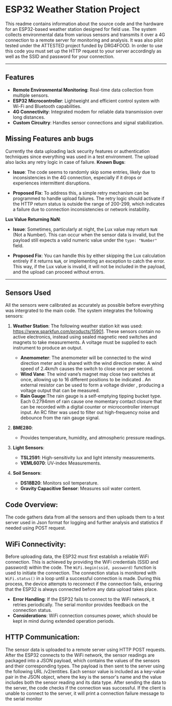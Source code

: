 # ESP32 Weather Station Project

This readme contains information about the source code  and the hardware for an ESP32-based weather station designed for field use. The system collects environmental data from various sensors and transmits it over a 4G connection to a remote server for monitoring and analysis. It was also pilot tested under the ATTESTED project funded by
DRG4FOOD. In order to use this code you must set up the HTTP request to your server accordingly as well as the SSID and password for your connection.

---

## Features

- **Remote Environmental Monitoring**: Real-time data collection from multiple sensors.
- **ESP32 Microcontroller**: Lightweight and efficient control system with Wi-Fi and Bluetooth capabilities.
- **4G Connectivity**: Integrated modem for reliable data transmission over long distances.
- **Custom Circuitry**: Handles sensor connections and signal stabilization.
## Missing Features anb bugs
Currently the data uploading lack security features or authentication techniques since everything was used in a test environment. The upload also lacks any retry logic in case of failure.
**Known Bugs**:
- **Issue**: The code seems to randomly skip some entries, likely due to inconsistencies in the 4G connection, especially if it drops or experiences intermittent disruptions.
  
- **Proposed Fix**: To address this, a simple retry mechanism can be programmed to handle upload failures. The retry logic should activate if the HTTP return status is outside the range of 200-299, which indicates a failure due to connection inconsistencies or network instability.

**Lux Value Returning NaN**:

- **Issue**: Sometimes, particularly at night, the Lux value may return `NaN` (Not a Number). This can occur when the sensor data is invalid, but the payload still expects a valid numeric value under the `type: "Number"` field.

- **Proposed Fix**: You can handle this by either skipping the Lux calculation entirely if it returns `NaN`, or implementing an exception to catch the error. This way, if the Lux value is invalid, it will not be included in the payload, and the upload can proceed without errors.


---

## Sensors Used

All the sensors were calibrated as accurately as possible before everything was intergrated to the main code. The system integrates the following sensors:

1. **Weather Station**: The following weather station kit was used: https://www.sparkfun.com/products/15901. These sensors contain no active electronics, instead using sealed magnetic reed switches and magnets to take measurements. A voltage must be supplied to each instrument to produce an output.
   - **Anemometer**: The anemometer will be connected to the wind direction meter and is shared with the wind direction meter. A wind speed of 2.4km/h causes the switch to close once per second.  
   - **Wind Vane**: The wind vane’s magnet may close two switches at once, allowing up to 16 different positions to be indicated . An external resistor can be used to form a voltage divider , producing a voltage output that can be measured.
   - **Rain Gauge**:The rain gauge is a self-emptying tipping bucket type. Each 0.2794mm of rain cause one momentary contact closure that can be recorded with a digital counter or microcontroller interrupt input. An RC filter was used to filter out high-frequency noise and debounce from the rain gauge signal.

3. **BME280**:
   - Provides temperature, humidity, and atmospheric pressure readings.

4. **Light Sensors**:
   - **TSL2591**: High-sensitivity lux and light intensity measurements.
   - **VEML6070**: UV-index Measurements.

5. **Soil Sensors**:
   - **DS18B20**: Monitors soil temperature.
   - **Gravity Capacitive Sensor**: Measures soil water content.

## Code Overview:

The code gathers data from all the sensors and then uploads them to a test server used in Json format for logging and further analysis and statistics if needed using POST request.
## WiFi Connectivity:

Before uploading data, the ESP32 must first establish a reliable WiFi connection. This is achieved by providing the WiFi credentials (SSID and password) within the code. The `WiFi.begin(ssid, password)` function is used to initiate the connection. The connection status is monitored with `WiFi.status()` in a loop until a successful connection is made. During this process, the device attempts to reconnect if the connection fails, ensuring that the ESP32 is always connected before any data upload takes place.

- **Error Handling**: If the ESP32 fails to connect to the WiFi network, it retries periodically. The serial monitor provides feedback on the connection status.
- **Considerations**: WiFi connection consumes power, which should be kept in mind during extended operation periods.

## HTTP Communication:

The sensor data is uploaded to a remote server using HTTP POST requests. After the ESP32 connects to the WiFi network, the sensor readings are packaged into a JSON payload, which contains the values of the sensors and their corresponding types. The payload is then sent to the server using the following URL /v2/entities.
Each sensor value is included as a key-value pair in the JSON object, where the key is the sensor's name and the value includes both the sensor reading and its data type.
After sending the data to the server, the code checks if the connection was successful. If the client is unable to connect to the server, it will print a connection failure message to the serial monitor
